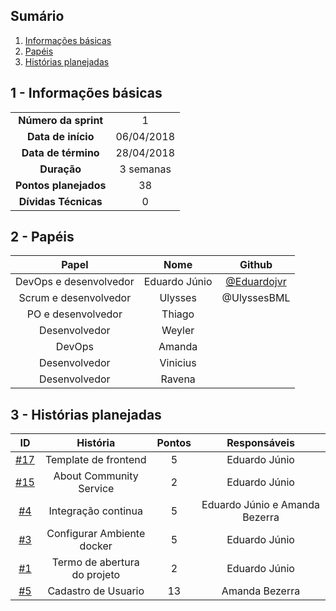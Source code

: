 ## Sumário

1. [Informações básicas](#1---informações-básicas)
1. [Papéis](#2---papéis)
1. [Histórias planejadas](#3---histórias-planejadas)


## 1 - Informações básicas

| | |
|:--:|:--:|
|**Número da sprint**|1|
|**Data de início**|06/04/2018|
|**Data de término**|28/04/2018|
|**Duração**|3 semanas|
|**Pontos planejados**|38|
|**Dívidas Técnicas**|0|

## 2 - Papéis

|Papel|Nome|Github|
|:---:|:--:|:--:|
|DevOps e desenvolvedor|Eduardo Júnio|[@Eduardojvr](https://github.com/Eduardojvr)|
|Scrum e desenvolvedor|Ulysses| @UlyssesBML|
|PO e desenvolvedor| Thiago| |
|Desenvolvedor| Weyler||
|DevOps| Amanda|
|Desenvolvedor|Vinicius||
|Desenvolvedor|Ravena||

## 3 - Histórias planejadas


|ID|História|Pontos|Responsáveis|
|:-:|:-----:|:----:|:----------:|
|[#17](https://github.com/SaviorsServices/CommunityService/issues/17)|Template de frontend|5|Eduardo Júnio|
|[#15](https://github.com/SaviorsServices/CommunityService/issues/13)|About Community Service|2|Eduardo Júnio|
|[#4](https://github.com/SaviorsServices/CommunityService/issues/4)|Integração continua|5|Eduardo Júnio e Amanda Bezerra| 
|[#3](https://github.com/SaviorsServices/CommunityService/issues/3)| Configurar Ambiente docker|5|Eduardo Júnio|
|[#1](https://github.com/SaviorsServices/CommunityService/issues/1)|Termo de abertura do projeto|2|Eduardo Júnio|
|[#5](https://github.com/SaviorsServices/CommunityService/issues/5)|Cadastro de Usuario|13|Amanda Bezerra|

